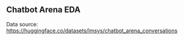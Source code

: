 ## Chatbot Arena EDA

Data source: https://huggingface.co/datasets/lmsys/chatbot_arena_conversations
